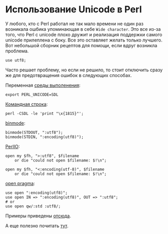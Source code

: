 # Использование Unicode в Perl

У любого, кто с Perl работал не так мало времени не один раз возникала ошбика упоминающая в себе `Wide character`.
Это все из-за того, что Perl с unicode плохо дружит и реализация поддержки самого unicode прилеплена с боку. Все это
оставляет желать только лучшего. Вот небольшой сборник рецептов для помощи, если вдруг возникла проблема.

    use utf8;

Часто решает проблему, но если не решило, то стоит отключить сразу же для предотвращения ошибок в следующих способах.

Переменная [среды выполенения](http://perldoc.perl.org/perlrun.html#PERL_UNICODE):

    export PERL_UNICODE=SDL

[Командная строка](http://perldoc.perl.org/perlrun.html):

    perl -CSDL -le 'print "\x{1815}"';

[binmode](http://perldoc.perl.org/functions/binmode.html):

    binmode(STDOUT, ":utf8");
    binmode(STDIN, ":encoding(utf8)");

[PerlIO](http://perldoc.perl.org/PerlIO.html):

    open my $fh, ">:utf8", $filename
        or die "could not open $filename: $!\n";

    open my $fh, "<:encoding(utf-8)", $filename
        or die "could not open $filename: $!\n";

 [open pragma](http://perldoc.perl.org/open.html):

    use open ":encoding(utf8)";
    use open IN => ":encoding(utf8)", OUT => ":utf8";
    # or
    use open qw/:std :utf8/;

Примеры приведены [отсюда](http://stackoverflow.com/questions/627661/how-can-i-output-utf-8-from-perl).

А еще полезно почитать [тут](http://habrahabr.ru/post/53578/).

